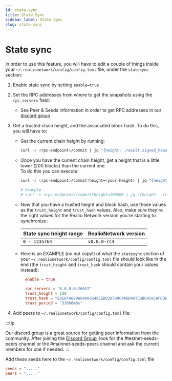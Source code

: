 ```yaml
---
id: state-sync
title: State Sync
sidebar_label: State Sync
slug: state-sync
---
```


# State sync

In order to use this feature, you will have to edit a couple of things inside your `~/.realionetwork/config/config.toml` file,
under the `statesync` section:

1. Enable state sync by setting `enable=true`

2. Set the RPC addresses from where to get the snapshots using the `rpc_servers` field:
    - See Peer & Seeds information in order to get RPC addresses in our [discord group](https://discord.gg/Nv9EUbRnKb)

3. Get a trusted chain height, and the associated block hash. To do this, you will have to:
    - Get the current chain height by running:
       ```bash
       curl -s <rpc-endpoint>/commit | jq "{height: .result.signed_header.header.height}"
       ```
    - Once you have the current chain height, get a height that is a little lower (200 blocks) than the current one.  
      To do this you can execute:
       ```bash
       curl -s <rpc-endpoint>/commit?height=<your-height> | jq "{height: .result.signed_header.header.height, hash: .result.signed_header.commit.block_id.hash}"
 
       # Example
       # curl -s <rpc-endpoint>/commit?height=100000 | jq "{height: .result.signed_header.header.height, hash: .result.signed_header.commit.block_id.hash}"
       ```

    - Now that you have a trusted height and block hash, use those values as the `trust_height` and `trust_hash` values. Also,
      make sure they're the right values for the Realio Network version you're starting to synchronize:

      **State sync height range** | **RealioNetwork version** |
      |:--------------------------|:---------------------------|
      | `0 - 1235764`               | `v0.8.0-rc4`              |

    - Here is an EXAMPLE (no not copy!) of what the `statesync` section of your `~/.realionetwork/config/config.toml` file should look like in the end (the `trust_height` and `trust_hash` should contain your values instead):

      ```toml
        enable = true
    
        rpc_servers = "0.0.0.0:26657"
        trust_height = 100
        trust_hash = "E8ED7A890A64986246EEB02D7D8C4A6D497E3B60C0CAFDDE30F2EE385204C314"
        trust_period = "336h0m0s"
      ```

4. Add peers to `~/.realionetwork/config/config.toml` file:

:::tip

Our discord group is a great source for getting peer information from the community. After joining the [Discord Group](https://discord.gg/Nv9EUbRnKb),
look for the #testnet-seeds-peers channel or the #mainnet-seeds-peers channel and ask the current members for one if needed.
:::

Add these seeds here to the `~/.realionetwork/config/config.toml` file

```toml
seeds = "....." 
peers = "....."
```
